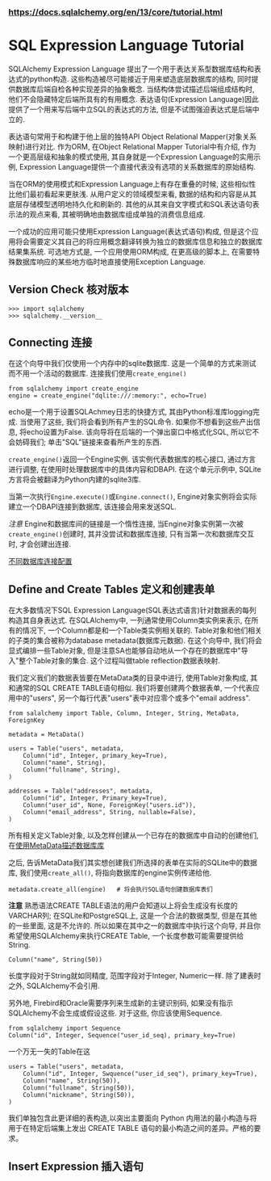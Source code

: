 ### https://docs.sqlalchemy.org/en/13/core/tutorial.html

# SQL Expression Language Tutorial

SQLAlchemy Expression Language 提出了一个用于表达关系型数据库结构和表达式的python构造. 这些构造被尽可能接近于用来塑造底层数据库的结构, 同时提供数据库后端自检各种实现差异的抽象概念. 当结构体尝试描述后端组成结构时, 他们不会隐藏特定后端所具有的有用概念. 表达语句(Expression Language)因此提供了一个用来写后端中立SQL的表达式的方法, 但是不试图强迫表达式是后端中立的.

表达语句常用于和构建于他上层的独特API Object Relational Mapper(对象关系映射)进行对比. 作为ORM, 在Object Relational Mapper Tutorial中有介绍, 作为一个更高层级和抽象的模式使用, 其自身就是一个Expression Language的实用示例, Expression Language提供一个直接代表没有选项的关系数据库的原始结构.

当在ORM的使用模式和Expression Language上有存在重叠的时候, 这些相似性比他们最初看起来更肤浅. 从用户定义的领域模型来看, 数据的结构和内容是从其底层存储模型透明地持久化和刷新的. 其他的从其来自文字模式和SQL表达语句表示法的观点来看, 其被明确地由数据库组成单独的消费信息组成.

一个成功的应用可能只使用Expression Language(表达式语句)构成, 但是这个应用将会需要定义其自己的将应用概念翻译转换为独立的数据库信息和独立的数据库结果集系统. 可选地方式是, 一个应用使用ORM构成, 在更高级的脚本上, 在需要特殊数据库响应的某些地方临时地直接使用Exception Language.

## Version Check 核对版本

    >>> import sqlalchemy
    >>> sqlalchemy.__version__

## Connecting 连接

在这个向导中我们仅使用一个内存中的sqlite数据库. 这是一个简单的方式来测试而不用一个活动的数据库. 连接我们使用`create_engine()`

    from sqlalchemy import create_engine
    engine = create_engine("dqlite:///:memory:", echo=True)

echo是一个用于设置SQLAchmey日志的快捷方式, 其由Python标准库logging完成. 当使用了这些, 我们将会看到所有产生的SQL命令. 如果你不想看到这些产出信息, 将echo设置为False. 该向导将在后端的一个弹出窗口中格式化SQL, 所以它不会妨碍我们; 单击"SQL"链接来查看所产生的东西.

`create_engine()`返回一个Engine实例. 该实例代表数据库的核心接口, 通过方言进行调整, 在使用时处理数据库中的具体内容和DBAPI. 在这个单元示例中, SQLite方言将会被翻译为Python内建的sqlite3库.

当第一次执行`Engine.execute()`或`Engine.connect()`, Engine对象实例将会实际建立一个DBAPI连接到数据库, 该连接会用来发送SQL.

*注意* Engine和数据库间的链接是一个惰性连接, 当Engine对象实例第一次被`create_engine()`创建时, 其并没尝试和数据库连接, 只有当第一次和数据库交互时, 才会创建出连接.

[不同数据库连接配置](https://docs.sqlalchemy.org/en/13/core/engines.html#database-urls)

## Define and Create Tables 定义和创建表单

在大多数情况下SQL Expression Language(SQL表达式语言)针对数据表的每列构造其自身表达式. 在SQLAlchemy中, 一列通常使用Column类实例来表示, 在所有的情况下, 一个Column都是和一个Table类实例相关联的. Table对象和他们相关的子类的集合被称为database metadata(数据库元数据). 在这个向导中, 我们将会显式编排一些Table对象, 但是注意SA也能够自动地从一个存在的数据库中"导入"整个Table对象的集合. 这个过程叫做table reflection数据表映射.

我们定义我们的数据表皆要在MetaData类的目录中进行, 使用Table对象构成, 其和通常的SQL CREATE TABLE语句相似. 我们将要创建两个数据表单, 一个代表应用中的"users", 另一个每行代表"users"表中对应零个或多个"email address".

    from salalchemy import Table, Column, Integer, String, MetaData, ForeignKey

    metadata = MetaData()

    users = Table("users", metadata,
        Column("id", Integer, primary_key=True),
        Column("name", String),
        Column("fullname", String),
    )

    addresses = Table("addresses", metadata,
        Column("id", Integer, Primary_key=True),
        Column("user_id", None, ForeignKey("users.id")),
        Column("email_address", String, nullable=False),
    )

所有相关定义Table对象, 以及怎样创建从一个已存在的数据库中自动的创建他们, 在[使用MetaData描述数据库库](https://docs.sqlalchemy.org/en/13/core/metadata.html)

之后, 告诉MetaData我们其实想创建我们所选择的表单在实际的SQLite中的数据库, 我们使用`create_all()`, 将指向数据库的engine实例传递给他.

    metadata.create_all(engine)   # 将会执行SQL语句创建数据库表们

**注意** 熟悉语法CREATE TABLE语法的用户会知道以上将会生成没有长度的VARCHAR列; 在SQLite和PostgreSQL上, 这是一个合法的数据类型, 但是在其他的一些里面, 这是不允许的. 所以如果在其中之一的数据库中执行这个向导, 并且你希望使用SQLAlchemy来执行CREATE Table, 一个长度参数可能需要提供给String.

    Column("name", String(50))

长度字段对于String就如同精度, 范围字段对于Integer, Numeric一样. 除了建表时之外, SQLAlchemy不会引用.

另外地, Firebird和Oracle需要序列来生成新的主键识别码, 如果没有指示SQLAlchemy不会生成或假设这些. 对于这些, 你应该使用Sequence.

    from sqlalchemy import Sequence
    Column("id", Integer, Sequence("user_id_seq), primary_key=True)

一个万无一失的Table在这

    users = Table("users", metadata,
        Column("id", Integer, Swquence("user_id_seq"), primary_key=True),
        Column("name", String(50)),
        Column("fullname", String(50)),
        Column("nickname", String(50)),
    )

我们单独包含此更详细的表构造,以突出主要面向 Python 内用法的最小构造与将用于在特定后端集上发出 CREATE TABLE 语句的最小构造之间的差异。严格的要求。


## Insert Expression 插入语句